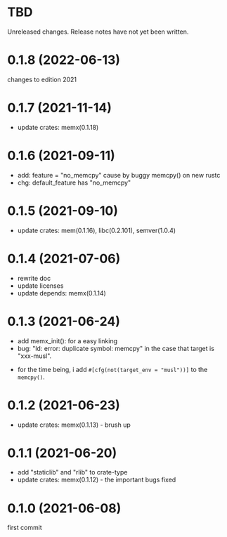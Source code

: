 TBD
===
Unreleased changes. Release notes have not yet been written.

0.1.8 (2022-06-13)
=====

changes to edition 2021

0.1.7 (2021-11-14)
=====

* update crates: memx(0.1.18)

0.1.6 (2021-09-11)
=====

* add: feature = "no_memcpy" cause by buggy memcpy() on new rustc
* chg: default_feature has "no_memcpy"

0.1.5 (2021-09-10)
=====

* update crates: mem(0.1.16), libc(0.2.101), semver(1.0.4)

0.1.4 (2021-07-06)
=====

* rewrite doc
* update licenses
* update depends: memx(0.1.14)

0.1.3 (2021-06-24)
=====

* add memx_init(): for a easy linking
* bug: "ld: error: duplicate symbol: memcpy" in the case that target is "xxx-musl".
 - for the time being, i add `#[cfg(not(target_env = "musl"))]` to the `memcpy()`.

0.1.2 (2021-06-23)
=====

* update crates: memx(0.1.13) - brush up

0.1.1 (2021-06-20)
=====

* add "staticlib" and "rlib" to crate-type
* update crates: memx(0.1.12) - the important bugs fixed

0.1.0 (2021-06-08)
=====

first commit
